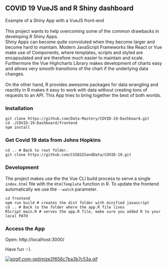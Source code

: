 ## COVID 19 VueJS and R Shiny dashboard

Example of a Shiny App with a VueJS front-end<br><br>
This project wants to help overcoming some of the common drawbacks in developing R Shiny Apps.<br>
Shiny Apps can become quite convoluted when they become larger and become hard to maintain. Modern JavaScript Frameworks like React or Vue make use of Components, where templates, scripts and styled are encapsulated and are therefore much easier to maintain and scale. Furthermore the Vue Highcharts Library makes development of charts easy and allows very smooth transitions of the chart if the underlying data changes.<br><br>
On the other hand, R provides awesome packages for data wrangling and reactity in R makes it easy to work with data without creating tons of requests to an API. This App tries to bring together the best of both worlds.

### Installation

```
git clone https://github.com/Data-Mastery/COVID-19-Dashboard.git
cd ./COVID-19-Dashboard/frontend
npm install
```

### Get Covid 19 data from Johns Hopkins
```
cd .. # Back to root folder.
git clone https://github.com/CSSEGISandData/COVID-19.git
```

### Development
The project makes use the the Vue CLI build process to serve a single `index.html` file with the `HtmlTemplate` function in R. To update the frontend automatically we use the `--watch` parameter.

```
cd frontend
npm run build # creates the dist folder with minified javascript
cd .. # Back to the folder where the app.R file lives
RScript main.R # serves the app.R file, make sure you added R to your local PATH
```

### Access the App

Open: http://localhost:3000/

Have fun :-).

[![ezgif.com-optimize2f656c7ba3b7c53a.gif](https://s7.gifyu.com/images/ezgif.com-optimize2f656c7ba3b7c53a.gif)](https://gifyu.com/image/cpd8)